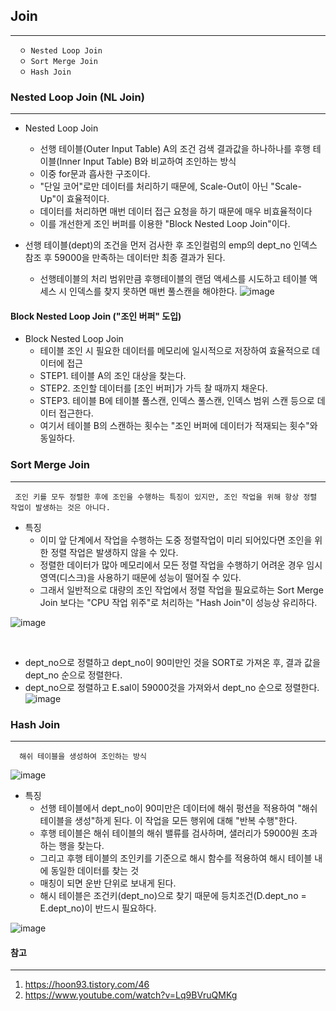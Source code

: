## Join
----
```
  ㅇ Nested Loop Join
  ㅇ Sort Merge Join
  ㅇ Hash Join
```

### Nested Loop Join (NL Join)
-----
+ Nested Loop Join
  + 선행 테이블(Outer Input Table) A의 조건 검색 결과값을 하나하나를 후행 테이블(Inner Input Table) B와 비교하여 조인하는 방식
  + 이중 for문과 흡사한 구조이다.
  + "단일 코어"로만 데이터를 처리하기 때문에, Scale-Out이 아닌 "Scale-Up"이 효율적이다.
  + 데이터를 처리하면 매번 데이터 접근 요청을 하기 때문에 매우 비효율적이다
  + 이를 개선한게 조인 버퍼를 이용한 "Block Nested Loop Join"이다.

+ 선행 테이블(dept)의 조건을 먼저 검사한 후 조인컬럼의 emp의 dept_no 인덱스 참조 후 59000을 만족하는 데이터만 최종 결과가 된다.
  + 선행테이블의 처리 범위만큼 후행테이블의 랜덤 액세스를 시도하고 테이블 액세스 시 인덱스를 찾지 못하면 매번 풀스캔을 해야한다.
![image](https://user-images.githubusercontent.com/76584547/127828257-36c56b0b-723d-47f8-a574-8b81500f6d25.png)


#### Block Nested Loop Join ("조인 버퍼" 도입)
 + Block Nested Loop Join
    + 테이블 조인 시 필요한 데이터를 메모리에 일시적으로 저장하여 효율적으로 데이터에 접근
    + STEP1. 테이블 A의 조인 대상을 찾는다.
    + STEP2. 조인할 데이터를 [조인 버퍼]가 가득 찰 때까지 채운다.
    + STEP3. 테이블 B에 테이블 풀스캔, 인덱스 풀스캔, 인덱스 범위 스캔 등으로 데이터 접근한다.
    + 여기서 테이블 B의 스캔하는 횟수는 "조인 버퍼에 데이터가 적재되는 횟수"와 동일하다.


### Sort Merge Join
-----
```
 조인 키를 모두 정렬한 후에 조인을 수행하는 특징이 있지만, 조인 작업을 위해 항상 정렬 작업이 발생하는 것은 아니다.
```
+ 특징
  + 이미 앞 단계에서 작업을 수행하는 도중 정렬작업이 미리 되어있다면 조인을 위한 정렬 작업은 발생하지 않을 수 있다.
  + 정렬한 데이터가 많아 메모리에서 모든 정렬 작업을 수행하기 어려운 경우 임시 영역(디스크)을 사용하기 때문에 성능이 떨어질 수 있다.
  + 그래서 일반적으로 대량의 조인 작업에서 정렬 작업을 필요로하는 Sort Merge Join 보다는 "CPU 작업 위주"로 처리하는 "Hash Join"이 성능상 유리하다.

![image](https://user-images.githubusercontent.com/76584547/127831609-fb44bbb9-c522-4c93-a842-d33ff18959a7.png)

<br/>

+ dept_no으로 정렬하고 dept_no이 90미만인 것을 SORT로 가져온 후, 결과 값을 dept_no 순으로 정렬한다.
+ dept_no으로 정렬하고 E.sal이 59000것을 가져와서 dept_no 순으로 정렬한다.
![image](https://user-images.githubusercontent.com/76584547/127831658-f31fffb1-0a08-4ec1-8218-2542d681dcdc.png)


### Hash Join
----
```
  해쉬 테이블을 생성하여 조인하는 방식
```
![image](https://user-images.githubusercontent.com/76584547/127835439-28705c82-47f0-4f1d-8476-d693994d0a89.png)

+ 특징
  + 선행 테이블에서 dept_no이 90미만은 데이터에 해쉬 펑션을 적용하여 "해쉬 테이블을 생성"하게 된다. 이 작업을 모든 행위에 대해 "반복 수행"한다.
  + 후행 테이블은 해쉬 테이블의 해쉬 밸류를 검사하며, 샐러리가 59000원 초과하는 행을 찾는다.
  + 그리고 후행 테이블의 조인키를 기준으로 해시 함수를 적용하여 해시 테이블 내에 동일한 데이터를 찾는 것
  + 매칭이 되면 운반 단위로 보내게 된다.
  + 해시 테이블은 조건키(dept_no)으로 찾기 때문에 등치조건(D.dept_no = E.dept_no)이 반드시 필요하다.

![image](https://user-images.githubusercontent.com/76584547/127835798-dd1267fb-a308-4953-a383-3a0eba15b7ea.png)


#### 참고
----
1. https://hoon93.tistory.com/46
2. https://www.youtube.com/watch?v=Lq9BVruQMKg
